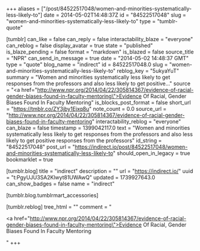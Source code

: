 +++
aliases = ["/post/84522517048/women-and-minorities-systematically-less-likely-to"]
date = 2014-05-02T14:48:37Z
id = "84522517048"
slug = "women-and-minorities-systematically-less-likely-to"
type = "tumblr-quote"

[tumblr]
can_like = false
can_reply = false
interactability_blaze = "everyone"
can_reblog = false
display_avatar = true
state = "published"
is_blaze_pending = false
format = "markdown"
is_blazed = false
source_title = "NPR"
can_send_in_message = true
date = "2014-05-02 14:48:37 GMT"
type = "quote"
blog_name = "indirect"
id = 84522517048.0
slug = "women-and-minorities-systematically-less-likely-to"
reblog_key = "5ukyaYuT"
summary = "Women and minorities systematically less likely to get responses from the professors and also less likely to get positive..."
source = "<a href=\"http://www.npr.org/2014/04/22/305814367/evidence-of-racial-gender-biases-found-in-faculty-mentoring\">Evidence Of Racial, Gender Biases Found In Faculty Mentoring</a>"
is_blocks_post_format = false
short_url = "https://tmblr.co/ZY3jby1Ejxq8u"
note_count = 0.0
source_url = "http://www.npr.org/2014/04/22/305814367/evidence-of-racial-gender-biases-found-in-faculty-mentoring"
interactability_reblog = "everyone"
can_blaze = false
timestamp = 1399042117.0
text = "Women and minorities systematically less likely to get responses from the professors and also less likely to get positive responses from the professors"
id_string = "84522517048"
post_url = "https://indirect.io/post/84522517048/women-and-minorities-systematically-less-likely-to"
should_open_in_legacy = true
bookmarklet = true

[tumblr.blog]
title = "indirect"
description = ""
url = "https://indirect.io/"
uuid = "t:PgyUJU3SA2Klwyt81UWAwQ"
updated = 1739927643.0
can_show_badges = false
name = "indirect"

[tumblr.blog.tumblrmart_accessories]

[tumblr.reblog]
tree_html = ""
comment = "<p><a href=\"http://www.npr.org/2014/04/22/305814367/evidence-of-racial-gender-biases-found-in-faculty-mentoring\">Evidence Of Racial, Gender Biases Found In Faculty Mentoring</a></p>"
+++
